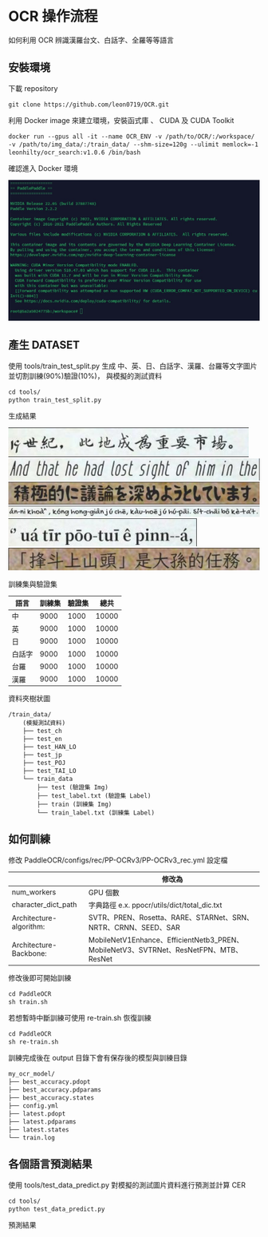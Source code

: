 # OCR 操作流程

如何利用 OCR 辨識漢羅台文、白話字、全羅等等語言

## 安裝環境

下載 repository

```
git clone https://github.com/leon0719/OCR.git
```

利用 Docker image 來建立環境，安裝函式庫 、 CUDA 及 CUDA Toolkit

```
docker run --gpus all -it --name OCR_ENV -v /path/to/OCR/:/workspace/ -v /path/to/img_data/:/train_data/ --shm-size=120g --ulimit memlock=-1 leonhilty/ocr_search:v1.0.6 /bin/bash
```

確認進入 Docker 環境

![image](/images/Docker_env.jpg "Docker環境")

## 產生 DATASET

使用 tools/train_test_split.py 生成 中、英、日、白話字、漢羅、台羅等文字圖片並切割訓練(90%)驗證(10%)，
與模擬的測試資料

```
cd tools/
python train_test_split.py
```

生成結果

![image](images/ch.png "中")
![image](images/en.jpg "英")
![image](images/jp.jpg "日")
![image](images/POJ.jpg "白話字")
![image](images/TAI_LO.jpg "台羅")
![image](images/HAN_LO.jpg "漢羅")

訓練集與驗證集

| 語言   | 訓練集 | 驗證集 | 總共  |
| ------ | ------ | ------ | ----- |
| 中     | 9000   | 1000   | 10000 |
| 英     | 9000   | 1000   | 10000 |
| 日     | 9000   | 1000   | 10000 |
| 白話字 | 9000   | 1000   | 10000 |
| 台羅   | 9000   | 1000   | 10000 |
| 漢羅   | 9000   | 1000   | 10000 |

資料夾樹狀圖

```
/train_data/
    (模擬測試資料)
    ├── test_ch
    ├── test_en
    ├── test_HAN_LO
    ├── test_jp
    ├── test_POJ
    ├── test_TAI_LO
    └── train_data
        ├── test (驗證集 Img)
        ├── test_label.txt (驗證集 Label)
        ├── train (訓練集 Img)
        └── train_label.txt (訓練集 Label)
```

## 如何訓練

修改 PaddleOCR/configs/rec/PP-OCRv3/PP-OCRv3_rec.yml 設定檔

|                         | 修改為                                                                                |
| ----------------------- | ------------------------------------------------------------------------------------- |
| num_workers             | GPU 個數                                                                              |
| character_dict_path     | 字典路徑 e.x. ppocr/utils/dict/total_dic.txt                                          |
| Architecture-algorithm: | SVTR、PREN、Rosetta、RARE、STARNet、SRN、NRTR、CRNN、SEED、SAR                        |
| Architecture-Backbone:  | MobileNetV1Enhance、EfficientNetb3_PREN、MobileNetV3、SVTRNet、ResNetFPN、MTB、ResNet |

修改後即可開始訓練

```
cd PaddleOCR
sh train.sh
```

若想暫時中斷訓練可使用 re-train.sh 恢復訓練

```
cd PaddleOCR
sh re-train.sh
```

訓練完成後在 output 目錄下會有保存後的模型與訓練目錄

```
my_ocr_model/
├── best_accuracy.pdopt
├── best_accuracy.pdparams
├── best_accuracy.states
├── config.yml
├── latest.pdopt
├── latest.pdparams
├── latest.states
└── train.log
```

## 各個語言預測結果

使用 tools/test_data_predict.py 對模擬的測試圖片資料進行預測並計算 CER

```
cd tools/
python test_data_predict.py
```

預測結果

